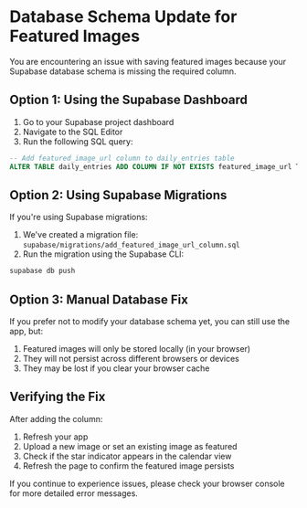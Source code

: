# Database Schema Update for Featured Images

You are encountering an issue with saving featured images because your Supabase database schema is missing the required column.

## Option 1: Using the Supabase Dashboard

1. Go to your Supabase project dashboard
2. Navigate to the SQL Editor
3. Run the following SQL query:

```sql
-- Add featured_image_url column to daily_entries table
ALTER TABLE daily_entries ADD COLUMN IF NOT EXISTS featured_image_url TEXT;
```

## Option 2: Using Supabase Migrations

If you're using Supabase migrations:

1. We've created a migration file: `supabase/migrations/add_featured_image_url_column.sql`
2. Run the migration using the Supabase CLI:

```bash
supabase db push
```

## Option 3: Manual Database Fix

If you prefer not to modify your database schema yet, you can still use the app, but:

1. Featured images will only be stored locally (in your browser)
2. They will not persist across different browsers or devices
3. They may be lost if you clear your browser cache

## Verifying the Fix

After adding the column:

1. Refresh your app
2. Upload a new image or set an existing image as featured
3. Check if the star indicator appears in the calendar view
4. Refresh the page to confirm the featured image persists

If you continue to experience issues, please check your browser console for more detailed error messages. 